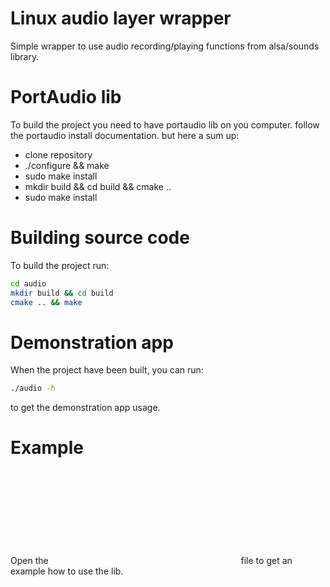 # Linux audio layer wrapper

Simple wrapper to use audio recording/playing functions from alsa/sounds library.

# PortAudio lib
To build the project you need to have portaudio lib on you computer.
follow the portaudio install documentation.
but here a sum up:
- clone repository
- ./configure && make
- sudo make install
- mkdir build && cd build && cmake ..
- sudo make install
# Building source code

To build the project run:
```bash
cd audio
mkdir build && cd build
cmake .. && make
```

# Demonstration app

When the project have been built, you can run:
```bash
./audio -h
```
to get the demonstration app usage.

# Example
Open the ![main.cpp](cpp:src/main.cpp) file to get an example how to use the lib.
